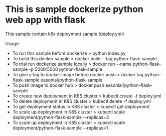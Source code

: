 # This is sample dockerize python web app with flask

This sample contain k8s deployment sample (deploy.yml)

Usage:
* To run this sample before dockerize > python index.py
* To build this docker sample > docker build --tag python-flask-sample .
* To trial run dockerize sample locally > docker run --name python-flask-sample -p 5000:5000 python-flask-sample
* To give a tag to docker image before docker push > docker tag python-flask-sample easonlai/python-flask-sample
* To push image to docker hub > docker push easonlai/python-flask-sample
* To create new deployment in K8S cluster > kubectl create -f deploy.yml
* To delete deployment in K8S cluster > kubectl delete -f deploy.yml
* To get deployment status in K8S cluster > kubectl get deployment
* To scale up deployment in K8S cluster > kubectl scale deployment/python-flask-sample --replicas=3
* To scale up deployment in K8S cluster > kubectl scale deployment/python-flask-sample --replicas=1


